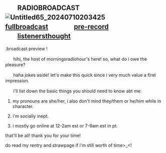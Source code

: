 ## ㅤㅤRADIOBROADCAST ![Untitled65_20240710203425](https://github.com/morningsradiohour/morningsradiohour/assets/172957575/ec5a0d4d-c7fc-466c-bd62-a41c6beef8a4)   ㅤ   ㅤ[fullbroadcast](https://rentry.org/rosesforyourradio) ㅤㅤㅤㅤ[pre-record](https://inanotheruniverse.straw.page) ㅤㅤㅤㅤㅤㅤㅤㅤㅤㅤ[listenersthought](https://willex.sayout.net)
 
.broadcast preview !

ㅤㅤhihi, the host of morningsradiohour's here! so, what do i owe the pleasure?

ㅤㅤhaha jokes aside! let's make this quick since i very much value a first impression.

ㅤㅤi'll list down the basic things you should need to know abt me:

 1. my pronouns are she/her, i also don't mind they/them or he/him while in character.

 2. i'm socially inept.

 3. i mostly go online at 12-2am est or 7-9am est in pt.

that'll be all! thank you for your time!

do read my rentry and strawpage if i'm still worth of time>_<!
